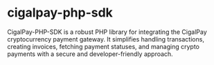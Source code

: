 # cigalpay-php-sdk
CigalPay-PHP-SDK is a robust PHP library for integrating the CigalPay cryptocurrency payment gateway. It simplifies handling transactions, creating invoices, fetching payment statuses, and managing crypto payments with a secure and developer-friendly approach.
